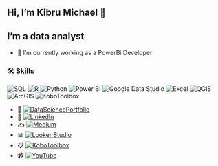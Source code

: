 ## Hi,  I’m Kibru Michael 👋
## I’m a data analyst 

- 🔭 I’m currently working as a PowerBi Developer
  


### 🛠 Skills
![SQL](https://img.shields.io/badge/SQL-4479A1?style=for-the-badge&logo=sql&logoColor=white)
![R](https://img.shields.io/badge/R-276DC3?style=for-the-badge&logo=r&logoColor=white)
![Python](https://img.shields.io/badge/Python-3776AB?style=for-the-badge&logo=python&logoColor=white)
![Power BI](https://img.shields.io/badge/Power%20BI-F2C811?style=for-the-badge&logo=power%20bi&logoColor=white)
![Google Data Studio](https://img.shields.io/badge/Google%20Data%20Studio-4285F4?style=for-the-badge&logo=google%20data%20studio&logoColor=white)
![Excel](https://img.shields.io/badge/Excel-217346?style=for-the-badge&logo=microsoft-excel&logoColor=white)
![QGIS](https://img.shields.io/badge/QGIS-3A6F3E?style=for-the-badge&logo=qgis&logoColor=white)
![ArcGIS](https://img.shields.io/badge/ArcGIS-0067A3?style=for-the-badge&logo=arcgis&logoColor=white)
![KoboToolbox](https://img.shields.io/badge/KoboToolbox-3A6F3E?style=for-the-badge&logo=koBoToolbox&logoColor=white)


- 🏡 [![DataSciencePortfolio](https://img.shields.io/badge/DataSciencePortfolio-Visit-0e76a8)](https://www.datascienceportfol.io/kibrumichael)
- 💼 [![LinkedIn](https://img.shields.io/badge/LinkedIn-Connect-blue)](https://www.linkedin.com/in/kibrumichael)
- ✍️ [![Medium](https://img.shields.io/badge/Medium-Follow-black)](https://medium.com/@kibrumic_38180)
- 📊 [![Looker Studio](https://img.shields.io/badge/Looker%20Studio-View-red)](https://lookerstudio.google.com/reporting/b5a29bf0-72bc-44b5-af89-3ea87fee23e7)
- 📋 [![KoboToolbox](https://img.shields.io/badge/KoboToolbox-Access-blue)](https://ee.kobotoolbox.org/x/qEghiBcq)
- 📹 [![YouTube](https://img.shields.io/badge/YouTube-Subscribe-red)](https://www.youtube.com/@Kibru.Michael12)









